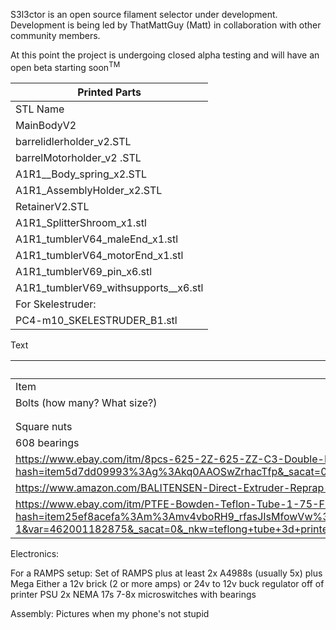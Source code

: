 S3l3ctor is an open source filament selector under development. Development is being led by ThatMattGuy (Matt) in collaboration with other community members.

At this point the project is undergoing closed alpha testing and will have an open beta starting soon<sup>TM</sup>

| Printed Parts                            |
|------------------------------------------|
| STL Name                                 |
| MainBodyV2                               |
| barrelidlerholder_v2.STL                |
| barrelMotorholder_v2 .STL               |
| A1R1__Body_spring_x2.STL             |
| A1R1_AssemblyHolder_x2.STL             |
| RetainerV2.STL                           |
| A1R1_SplitterShroom_x1.stl             |
| A1R1_tumblerV64_maleEnd_x1.stl        |
| A1R1_tumblerV64_motorEnd_x1.stl       |
| A1R1_tumblerV69_pin_x6.stl            |
| A1R1_tumblerV69_withsupports__x6.stl |
| For Skelestruder:                        |
| PC4-m10_SKELESTRUDER_B1.stl            |

Text

| Hardware:                                                                                                                                                                                                                                                                                                             |
|-----------------------------------------------------------------------------------------------------------------------------------------------------------------------------------------------------------------------------------------------------------------------------------------------------------------------|
| Item                                                                                                                                                                                                                                                                                                                  |
| Bolts (how many? What size?)                                                                                                                                                                                                                                                                                          |
||
||
| Square nuts                                                                                                                                                                                                                                                                                                           |
| 608 bearings                                                                                                                                                                                                                                                                                                          |
| <https://www.ebay.com/itm/8pcs-625-2Z-625-ZZ-C3-Double-Metal-Shielded-Ball-Bearing-5x16x-5mm-US-Stock-M496/401542781331?hash=item5d7dd09993%3Ag%3Akq0AAOSwZrhacTfp&_sacat=0&_nkw=625+bearing&_from=R40&rt=nc&_trksid=p2047675.m570.l1313.TR0.TRC0.A0.H0.X625+bearin.TRS1>                                             |
| <https://www.amazon.com/BALITENSEN-Direct-Extruder-Reprap-Effective/dp/B07792SHML/ref=sr_1_5?ie=UTF8&qid=1533246923&sr=8-5&keywords=mk8+gear>                                                                                                                                                                         |
| <https://www.ebay.com/itm/PTFE-Bowden-Teflon-Tube-1-75-Filament-3D-printer-RepRap-Rostock-Kossel/162932641530?hash=item25ef8acefa%3Am%3Amv4vboRH9_rfasJIsMfowVw%3Asc%3AUSPSFirstClass%2194087%21US%21-1&var=462001182875&_sacat=0&_nkw=teflong+tube+3d+printer&_from=R40&rt=nc&_trksid=m570.l1313&LH_TitleDesc=0%7C0> |

Electronics:

For a RAMPS setup: Set of RAMPS plus at least 2x A4988s (usually 5x) plus Mega Either a 12v brick (2 or more amps) or 24v to 12v buck regulator off of printer PSU 2x NEMA 17s 7-8x microswitches with bearings

Assembly: Pictures when my phone's not stupid